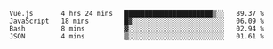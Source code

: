 <!--START_SECTION:waka-->

```text
Vue.js       4 hrs 24 mins   ██████████████████████▒░░   89.37 %
JavaScript   18 mins         █▓░░░░░░░░░░░░░░░░░░░░░░░   06.09 %
Bash         8 mins          ▓░░░░░░░░░░░░░░░░░░░░░░░░   02.94 %
JSON         4 mins          ▒░░░░░░░░░░░░░░░░░░░░░░░░   01.61 %
```

<!--END_SECTION:waka-->
